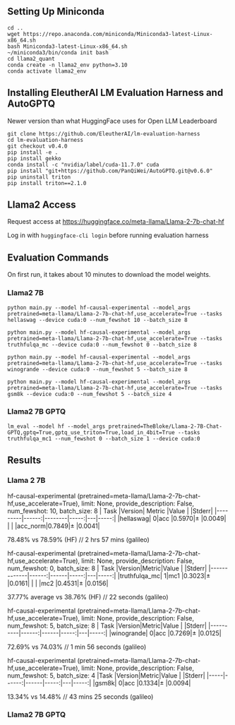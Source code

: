 ## Setting Up Miniconda
```
cd ..
wget https://repo.anaconda.com/miniconda/Miniconda3-latest-Linux-x86_64.sh
bash Miniconda3-latest-Linux-x86_64.sh
~/miniconda3/bin/conda init bash
cd llama2_quant
conda create -n llama2_env python=3.10
conda activate llama2_env
```

## Installing EleutherAI LM Evaluation Harness and AutoGPTQ
Newer version than what HuggingFace uses for Open LLM Leaderboard
```
git clone https://github.com/EleutherAI/lm-evaluation-harness
cd lm-evaluation-harness
git checkout v0.4.0
pip install -e .
pip install gekko
conda install -c "nvidia/label/cuda-11.7.0" cuda
pip install "git+https://github.com/PanQiWei/AutoGPTQ.git@v0.6.0"
pip uninstall triton
pip install triton==2.1.0
```

## Llama2 Access
Request access at https://huggingface.co/meta-llama/Llama-2-7b-chat-hf

Log in with `huggingface-cli login` before running evaluation harness

## Evaluation Commands
On first run, it takes about 10 minutes to download the model weights.

### Llama2 7B
```
python main.py --model hf-causal-experimental --model_args pretrained=meta-llama/Llama-2-7b-chat-hf,use_accelerate=True --tasks hellaswag --device cuda:0 --num_fewshot 10 --batch_size 8

python main.py --model hf-causal-experimental --model_args pretrained=meta-llama/Llama-2-7b-chat-hf,use_accelerate=True --tasks truthfulqa_mc --device cuda:0 --num_fewshot 0 --batch_size 8

python main.py --model hf-causal-experimental --model_args pretrained=meta-llama/Llama-2-7b-chat-hf,use_accelerate=True --tasks winogrande --device cuda:0 --num_fewshot 5 --batch_size 8

python main.py --model hf-causal-experimental --model_args pretrained=meta-llama/Llama-2-7b-chat-hf,use_accelerate=True --tasks gsm8k --device cuda:0 --num_fewshot 5 --batch_size 4
```

### Llama2 7B GPTQ
```
lm_eval --model hf --model_args pretrained=TheBloke/Llama-2-7B-Chat-GPTQ,gptq=True,gptq_use_triton=True,load_in_4bit=True --tasks truthfulqa_mc1 --num_fewshot 0 --batch_size 1 --device cuda:0
```

## Results
### Llama 2 7B
hf-causal-experimental (pretrained=meta-llama/Llama-2-7b-chat-hf,use_accelerate=True), limit: None, provide_description: False, num_fewshot: 10, batch_size: 8
|  Task   |Version| Metric |Value |   |Stderr|
|---------|------:|--------|-----:|---|-----:|
|hellaswag|      0|acc     |0.5970|±  |0.0049|
|         |       |acc_norm|0.7849|±  |0.0041|

78.48% vs 78.59% (HF) //
2 hrs 57 mins (galileo)


hf-causal-experimental (pretrained=meta-llama/Llama-2-7b-chat-hf,use_accelerate=True), limit: None, provide_description: False, num_fewshot: 0, batch_size: 8
|    Task     |Version|Metric|Value |   |Stderr|
|-------------|------:|------|-----:|---|-----:|
|truthfulqa_mc|      1|mc1   |0.3023|±  |0.0161|
|             |       |mc2   |0.4531|±  |0.0156|

37.77% average vs 38.76% (HF) //
22 seconds (galileo)


hf-causal-experimental (pretrained=meta-llama/Llama-2-7b-chat-hf,use_accelerate=True), limit: None, provide_description: False, num_fewshot: 5, batch_size: 8
|   Task   |Version|Metric|Value |   |Stderr|
|----------|------:|------|-----:|---|-----:|
|winogrande|      0|acc   |0.7269|±  |0.0125|

72.69% vs 74.03% //
1 min 56 seconds (galileo)


hf-causal-experimental (pretrained=meta-llama/Llama-2-7b-chat-hf,use_accelerate=True), limit: None, provide_description: False, num_fewshot: 5, batch_size: 4
|Task |Version|Metric|Value |   |Stderr|
|-----|------:|------|-----:|---|-----:|
|gsm8k|      0|acc   |0.1334|±  |0.0094|

13.34% vs 14.48% //
43 mins 25 seconds (galileo)

### Llama2 7B GPTQ
